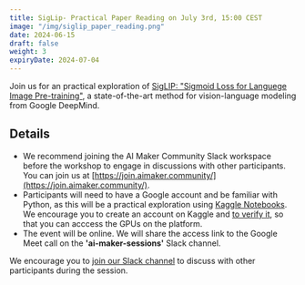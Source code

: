 ```yaml
---
title: SigLip- Practical Paper Reading on July 3rd, 15:00 CEST
image: "/img/siglip_paper_reading.png"
date: 2024-06-15
draft: false
weight: 3
expiryDate: 2024-07-04
---
```


Join us for an practical exploration of [SigLIP: "Sigmoid Loss for Languege Image Pre-training"](https://arxiv.org/abs/2303.15343), a state-of-the-art method for vision-language modeling from Google DeepMind.


## Details
- We recommend joining the AI Maker Community Slack workspace before the workshop to engage in discussions with other participants. You can join us at [https://join.aimaker.community/](https://join.aimaker.community/).
- Participants will need to have a Google account and be familiar with Python, as this will be a practical exploration using [Kaggle Notebooks](https://www.kaggle.com/docs/notebooks). We encourage you to create an account on Kaggle and [to verify it](https://www.kaggle.com/discussions/general/9883), so that you can acccess the GPUs on the platform.
- The event will be online. We will share the access link to the Google Meet call on the **'ai-maker-sessions'** Slack channel.  

We encourage you to [join our Slack channel](https://join.aimaker.community/) to discuss with other participants during the session. 
